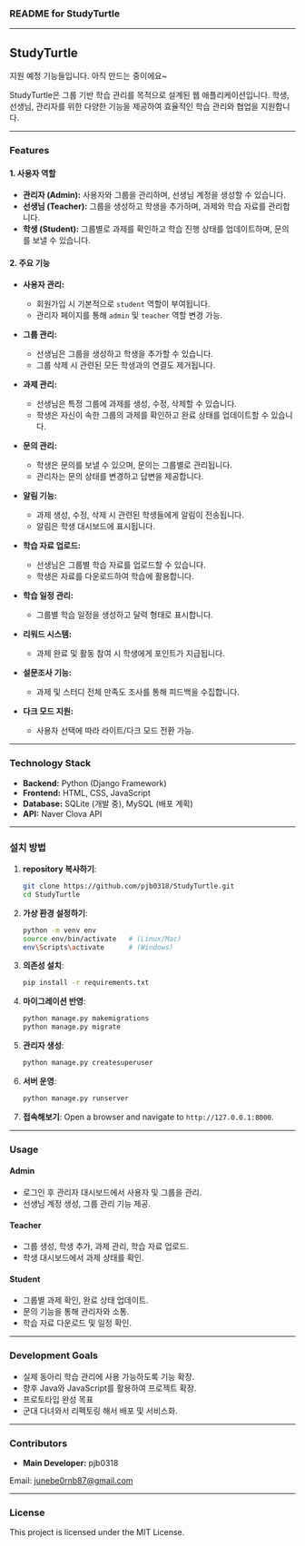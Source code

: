 ### **README for StudyTurtle**

---

## **StudyTurtle**

지원 예정 기능들입니다. 아직 만드는 중이에요~

StudyTurtle은 그룹 기반 학습 관리를 목적으로 설계된 웹 애플리케이션입니다. 학생, 선생님, 관리자를 위한 다양한 기능을 제공하여 효율적인 학습 관리와 협업을 지원합니다.

---

### **Features**

#### **1. 사용자 역할**
- **관리자 (Admin):** 사용자와 그룹을 관리하며, 선생님 계정을 생성할 수 있습니다.
- **선생님 (Teacher):** 그룹을 생성하고 학생을 추가하며, 과제와 학습 자료를 관리합니다.
- **학생 (Student):** 그룹별로 과제를 확인하고 학습 진행 상태를 업데이트하며, 문의를 보낼 수 있습니다.

#### **2. 주요 기능**
- **사용자 관리:**
  - 회원가입 시 기본적으로 `student` 역할이 부여됩니다.
  - 관리자 페이지를 통해 `admin` 및 `teacher` 역할 변경 가능.

- **그룹 관리:**
  - 선생님은 그룹을 생성하고 학생을 추가할 수 있습니다.
  - 그룹 삭제 시 관련된 모든 학생과의 연결도 제거됩니다.

- **과제 관리:**
  - 선생님은 특정 그룹에 과제를 생성, 수정, 삭제할 수 있습니다.
  - 학생은 자신이 속한 그룹의 과제를 확인하고 완료 상태를 업데이트할 수 있습니다.

- **문의 관리:**
  - 학생은 문의를 보낼 수 있으며, 문의는 그룹별로 관리됩니다.
  - 관리자는 문의 상태를 변경하고 답변을 제공합니다.

- **알림 기능:**
  - 과제 생성, 수정, 삭제 시 관련된 학생들에게 알림이 전송됩니다.
  - 알림은 학생 대시보드에 표시됩니다.

- **학습 자료 업로드:**
  - 선생님은 그룹별 학습 자료를 업로드할 수 있습니다.
  - 학생은 자료를 다운로드하여 학습에 활용합니다.

- **학습 일정 관리:**
  - 그룹별 학습 일정을 생성하고 달력 형태로 표시합니다.

- **리워드 시스템:**
  - 과제 완료 및 활동 참여 시 학생에게 포인트가 지급됩니다.

- **설문조사 기능:**
  - 과제 및 스터디 전체 만족도 조사를 통해 피드백을 수집합니다.

- **다크 모드 지원:**
  - 사용자 선택에 따라 라이트/다크 모드 전환 가능.

---

### **Technology Stack**
- **Backend:** Python (Django Framework)
- **Frontend:** HTML, CSS, JavaScript
- **Database:** SQLite (개발 중), MySQL (배포 계획)
- **API:** Naver Clova API

---

### **설치 방법**

1. **repository 복사하기**:
   ```bash
   git clone https://github.com/pjb0318/StudyTurtle.git
   cd StudyTurtle
   ```

2. **가상 환경 설정하기**:
   ```bash
   python -m venv env
   source env/bin/activate   # (Linux/Mac)
   env\Scripts\activate      # (Windows)
   ```

3. **의존성 설치**:
   ```bash
   pip install -r requirements.txt
   ```

4. **마이그레이션 반영**:
   ```bash
   python manage.py makemigrations
   python manage.py migrate
   ```

5. **관리자 생성**:
   ```bash
   python manage.py createsuperuser
   ```

6. **서버 운영**:
   ```bash
   python manage.py runserver
   ```

7. **접속해보기**:
   Open a browser and navigate to `http://127.0.0.1:8000`.

---

### **Usage**

#### **Admin**
- 로그인 후 관리자 대시보드에서 사용자 및 그룹을 관리.
- 선생님 계정 생성, 그룹 관리 기능 제공.

#### **Teacher**
- 그룹 생성, 학생 추가, 과제 관리, 학습 자료 업로드.
- 학생 대시보드에서 과제 상태를 확인.

#### **Student**
- 그룹별 과제 확인, 완료 상태 업데이트.
- 문의 기능을 통해 관리자와 소통.
- 학습 자료 다운로드 및 일정 확인.

---

### **Development Goals**
- 실제 동아리 학습 관리에 사용 가능하도록 기능 확장.
- 향후 Java와 JavaScript를 활용하여 프로젝트 확장.
- 프로토타입 완성 목표
- 군대 다녀와서 리펙토링 해서 배포 및 서비스화.

---

### **Contributors**
- **Main Developer:** pjb0318

Email: junebe0rnb87@gmail.com

---

### **License**
This project is licensed under the MIT License.